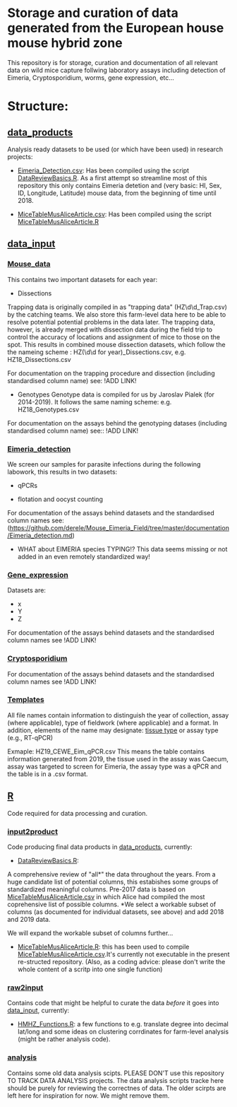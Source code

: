 # Storage and curation of data generated from the European house mouse hybrid zone

This repository is for storage, curation and documentation of all
relevant data on wild mice capture follwing laboratory assays
including detection of Eimeria, Cryptosporidium, worms, gene
expression, etc...

# Structure:

## [data_products](https://github.com/derele/Mouse_Eimeria_Field/tree/master/data_products) 

Analysis ready datasets to be used (or which have been used) in
research projects:

- [Eimeria_Detection.csv](https://github.com/derele/Mouse_Eimeria_Field/tree/master/data_products/Eimeria_Detection.csv):
  Has been compiled using the script
  [DataReviewBasics.R](https://github.com/derele/Mouse_Eimeria_Field/tree/master/R/input2product/DataReviewBasics.R). As
  a first attempt so streamline most of this repository this only
  contains Eimeria detetion and (very basic: HI, Sex, ID, Longitude,
  Latitude) mouse data, from the beginning of time until 2018. 


- [MiceTableMusAliceArticle.csv](https://github.com/derele/Mouse_Eimeria_Field/tree/master/data_products/MiceTableMusAliceArticle.csv): Has been compiled using the script [MiceTableMusAliceArticle.R](https://github.com/derele/Mouse_Eimeria_Field/blob/master/R/input2product/MiceTableMusAliceArticle.R)


## [data_input](https://github.com/derele/Mouse_Eimeria_Field/tree/master/data_input) 

###  [Mouse_data](https://github.com/derele/Mouse_Eimeria_Field/tree/master/data_input/Mouse_data) 

This contains two important datasets for each year: 

- Dissections 

Trapping data is originally compiled in as "trapping data"
(HZ\\d\\d_Trap.csv) by the catching teams. We also store this
farm-level data here to be able to resolve potential potential
problems in the data later. The trapping data, however, is already
merged with dissection data during the field trip to control the
accuracy of locations and assignment of mice to those on the
spot. This results in combined mouse dissection datasets, which follow
the the nameing scheme : HZ(\\d\\d for year)_Dissections.csv,
e.g. HZ18_Dissections.csv

For documentation on the trapping procedure and dissection (including
standardised column name) see: !ADD LINK!

- Genotypes 
Genotype data is compiled for us by Jaroslav Pialek (for
2014-2019). It follows the same naming scheme: e.g. HZ18_Genotypes.csv

For documentation on the assays behind the genotyping datases
(including standardised column name) see:: !ADD LINK!


### [Eimeria_detection](https://github.com/derele/Mouse_Eimeria_Field/tree/master/data_input/Eimeria_detection) 

We screen our samples for parasite infections during the following
labowork, this results in two datasets:

- qPCRs

- flotation and oocyst counting 

For documentation of the assays behind datasets and the standardised
column names see: (https://github.com/derele/Mouse_Eimeria_Field/tree/master/documentation/Eimeria_detection.md)

- WHAT about EIMERIA species TYPING!? This data seems missing or not
added in an even remotely standardized way!


### [Gene_expression](https://github.com/derele/Mouse_Eimeria_Field/tree/master/data_input/Gene_expression) 

Datasets are: 
- x
- Y
- Z

For documentation of the assays behind datasets and the standardised
column names see !ADD LINK!

### [Cryptosporidium](https://github.com/derele/Mouse_Eimeria_Field/tree/master/data_input/Cryptosporidium)

For documentation of the assays behind datasets and the standardised column names see !ADD LINK!


### [Templates](https://github.com/derele/Mouse_Eimeria_Field/tree/master/data_input/Templates)

All file names contain information to distinguish the year of
collection, assay (where applicable), type of fieldwork (where
applicable) and a format.  In addition, elements of the name may
designate: [tissue
type](https://github.com/derele/Mouse_Eimeria_Field/tree/master/data_input/Templates/Tissue_labels.csv)
or assay type (e.g., RT-qPCR)

Exmaple: HZ19_CEWE_Eim_qPCR.csv This means the table contains
information generated from 2019, the tissue used in the assay was
Caecum, assay was targeted to screen for Eimeria, the assay type was a
qPCR and the table is in a .csv format.

## [R](https://github.com/derele/Mouse_Eimeria_Field/tree/master/R) 

Code required for data processing and curation.

### [input2product](https://github.com/derele/Mouse_Eimeria_Field/tree/master/R/input2product)

Code producing final data products in
[data_products](https://github.com/derele/Mouse_Eimeria_Field/tree/master/data_products),
currently:

- [DataReviewBasics.R](https://github.com/derele/Mouse_Eimeria_Field/tree/master/R/input2product/DataReviewBasics.R):

 A comprehensive review of "all*" the data throughout the years. From
 a huge candidate list of potential columns, this estabishes some
 groups of standardized meaningful columns.  Pre-2017 data is based on
 [MiceTableMusAliceArticle.csv](https://github.com/derele/Mouse_Eimeria_Field/tree/master/data_products/MiceTableMusAliceArticle.csv)
 in which Alice had compiled the most coprehensive list of possible
 columns. *We select a workable subset of columns (as documented for
 individual datasets, see above) and add 2018 and 2019 data.
 
 We will expand the workable subset of columns further...  
 
 
 
 

- [MiceTableMusAliceArticle.R](https://github.com/derele/Mouse_Eimeria_Field/tree/master/R/input2product/MiceTableMusAliceArticle.R):
  this has been used to compile
  [MiceTableMusAliceArticle.csv](https://github.com/derele/Mouse_Eimeria_Field/tree/master/data_products/MiceTableMusAliceArticle.csv).It's
  currently not executable in the present re-structed
  repository. (Also, as a coding advice: please don't write the whole
  content of a scritp into one single function)


### [raw2input](https://github.com/derele/Mouse_Eimeria_Field/tree/master/R/raw2input) 

Contains code that might be helpful to curate the data _before_ it
goes into
[data_input](https://github.com/derele/Mouse_Eimeria_Field/tree/master/data_input),
currently: 

- [HMHZ_Functions.R](https://github.com/derele/Mouse_Eimeria_Field/tree/master/R/raw2input/HMHZ_Functions.R):
  a few functions to e.g. translate degree into decimal lat/long and
  some ideas on clustering corrdinates for farm-level analysis (might
  be rather analysis code).


### [analysis](https://github.com/derele/Mouse_Eimeria_Field/tree/master/R/analysis) 

Contains some old data analysis scipts. PLEASE DON'T use this
repository TO TRACK DATA ANALYSIS projects. The data analysis scripts
tracke here should be purely for reviewing the correctnes of data. The
older scirpts are left here for inspiration for now. We might remove
them. 


